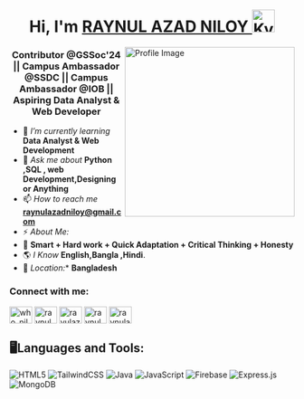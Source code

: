 <h1 align="center"> Hi, I'm <a href="https://www.linkedin.com/in/raynulazadniloy/">RAYNUL AZAD NILOY </a> <img height="40" alt="Kyubey" src="https://raw.githubusercontent.com/innng/innng/master/assets/kyubey.gif"/></h1>

<img align="right" src="https://github.com/SankshipthShetty/SankshipthShetty/assets/99337968/2bd05422-3a3b-4d7c-94a1-7cdb584c09d7" alt="Profile Image" width="300"/>


<h3 align="center">Contributor @GSSoc'24 || Campus Ambassador @SSDC || Campus Ambassador @IOB || Aspiring Data Analyst & Web Developer</h3>

- 🌱 *I’m currently learning* **Data Analyst & Web Development**
- 💬 *Ask me about* **Python ,SQL , web Development,Designing or Anything**
- 📫 *How to reach me* **raynulazadniloy@gmail.com**
- ⚡ *About Me:* <br>
- 💎 **Smart + Hard work + Quick Adaptation + Critical Thinking + Honesty** <br>
- 🌎 *I Know* **English,Bangla ,Hindi**. <br>
- 📍 *Location:** **Bangladesh** <br>


<h3 align="left">Connect with me:</h3>
<p align="left">
<a href="https://twitter.com/who_niloy" target="blank"><img align="center" src="https://raw.githubusercontent.com/rahuldkjain/github-profile-readme-generator/master/src/images/icons/Social/twitter.svg" alt="who_niloy" height="30" width="40" /></a>
<a href="https://linkedin.com/in/raynul azad niloy" target="blank"><img align="center" src="https://raw.githubusercontent.com/rahuldkjain/github-profile-readme-generator/master/src/images/icons/Social/linked-in-alt.svg" alt="raynul azad niloy" height="30" width="40" /></a>
<a href="https://fb.com/rayulazadniloy" target="blank"><img align="center" src="https://raw.githubusercontent.com/rahuldkjain/github-profile-readme-generator/master/src/images/icons/Social/facebook.svg" alt="rayulazadniloy" height="30" width="40" /></a>
<a href="https://instagram.com/raynul_azad" target="blank"><img align="center" src="https://raw.githubusercontent.com/rahuldkjain/github-profile-readme-generator/master/src/images/icons/Social/instagram.svg" alt="raynul_azad" height="30" width="40" /></a>
<a href="https://discord.gg/raynulazadniloy" target="blank"><img align="center" src="https://raw.githubusercontent.com/rahuldkjain/github-profile-readme-generator/master/src/images/icons/Social/discord.svg" alt="raynulazadniloy" height="30" width="40" /></a>
</p>

<h2 align="left">🖥️Languages and Tools:</h2>

![HTML5](https://img.shields.io/badge/html5-%23E34F26.svg?style=for-the-badge&logo=html5&logoColor=white) ![TailwindCSS](https://img.shields.io/badge/tailwindcss-%2338B2AC.svg?style=for-the-badge&logo=tailwind-css&logoColor=white) ![Java](https://img.shields.io/badge/java-%23ED8B00.svg?style=for-the-badge&logo=openjdk&logoColor=white) ![JavaScript](https://img.shields.io/badge/javascript-%23323330.svg?style=for-the-badge&logo=javascript&logoColor=%23F7DF1E) ![Firebase](https://img.shields.io/badge/firebase-%23039BE5.svg?style=for-the-badge&logo=firebase) ![Express.js](https://img.shields.io/badge/express.js-%23404d59.svg?style=for-the-badge&logo=express&logoColor=%2361DAFB) ![MongoDB](https://img.shields.io/badge/MongoDB-%234ea94b.svg?style=for-the-badge&logo=mongodb&logoColor=white)
